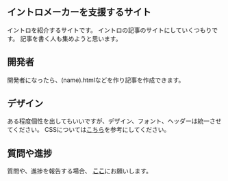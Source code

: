 ## イントロメーカーを支援するサイト
イントロを紹介するサイトです。
イントロの記事のサイトにしていくつもりです。
記事を書く人も集めようと思います。
## 開発者
開発者になったら、(name).htmlなどを作り記事を作成できます。
## デザイン
ある程度個性を出してもいいですが、デザイン、フォント、ヘッダーは統一させてください。
CSSについては<a href="https://github.com/1998ky262/Scratch-intro-com/blob/main/Intro-type.html">こちら</a>を参考にしてください。
## 質問や進捗
質問や、進捗を報告する場合、
<strong><a href="https://github.com/1998ky262/Scratch.intro.com/issues/1">ここ</a></strong>にお願いします。
